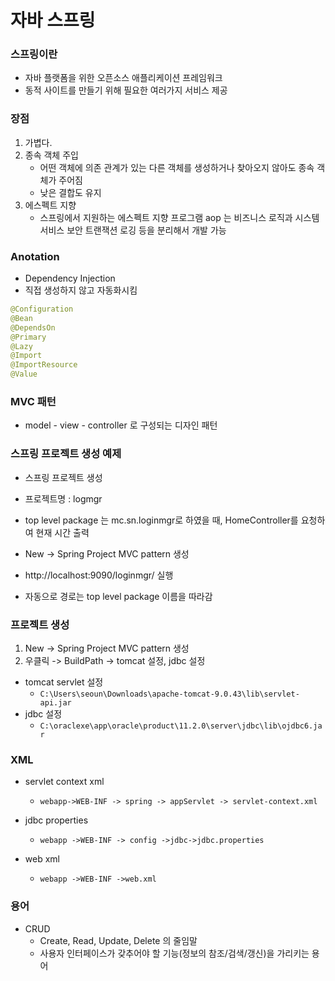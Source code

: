# 자바 스프링

### 스프링이란

* 자바 플랫폼을 위한 오픈소스 애플리케이션 프레임워크
* 동적 사이트를 만들기 위해 필요한 여러가지 서비스 제공



### 장점

1. 가볍다.
2. 종속 객체 주입
   * 어떤 객체에 의존 관계가 있는 다른 객체를 생성하거나 찾아오지 않아도 종속 객체가 주어짐
   * 낮은 결합도 유지
3. 에스펙트 지향
   * 스프링에서 지원하는 에스펙트 지향 프로그램 aop 는 비즈니스 로직과 시스템 서비스 보안 트랜잭션 로깅 등을 분리해서 개발 가능



### Anotation

* Dependency Injection
* 직접 생성하지 않고 자동화시킴

```java
@Configuration
@Bean
@DependsOn
@Primary
@Lazy
@Import
@ImportResource
@Value
```



### MVC 패턴

* model - view - controller 로 구성되는 디자인 패턴



### 스프링 프로젝트 생성 예제

* 스프링 프로젝트 생성
* 프로젝트명 : logmgr
* top level package 는 mc.sn.loginmgr로 하였을 때, HomeController를 요청하여 현재 시간 출력



* New -> Spring Project MVC pattern 생성
* http://localhost:9090/loginmgr/ 실행
* 자동으로 경로는 top level package 이름을 따라감



### 프로젝트 생성

1. New -> Spring Project MVC pattern 생성
2. 우클릭 -> BuildPath -> tomcat 설정, jdbc 설정

* tomcat servlet 설정
  * `C:\Users\seoun\Downloads\apache-tomcat-9.0.43\lib\servlet-api.jar`
* jdbc 설정
  * `C:\oraclexe\app\oracle\product\11.2.0\server\jdbc\lib\ojdbc6.jar`



### XML

* servlet context xml
  * `webapp->WEB-INF -> spring -> appServlet -> servlet-context.xml`

* jdbc properties
  * `webapp ->WEB-INF -> config ->jdbc->jdbc.properties`

* web xml
  * `webapp ->WEB-INF ->web.xml`



### 용어

* CRUD
  * Create, Read, Update, Delete 의 줄임말
  * 사용자 인터페이스가 갖추어야 할 기능(정보의 참조/검색/갱신)을 가리키는 용어




